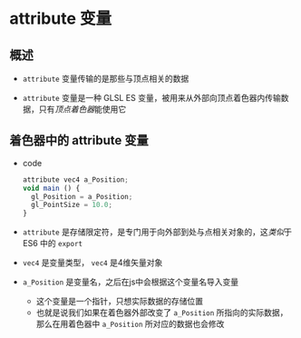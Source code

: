 # attribute 变量

## 概述

+ `attribute` 变量传输的是那些与顶点相关的数据

+ `attribute` 变量是一种 GLSL ES 变量，被用来从外部向顶点着色器内传输数据，只有*顶点着色器*能使用它

## 着色器中的 attribute 变量

+ code

  ```js
  attribute vec4 a_Position;
  void main () {
    gl_Position = a_Position;
    gl_PointSize = 10.0;
  }
  ```

+ `attribute` 是存储限定符，是专门用于向外部到处与点相关对象的，这*类似*于 ES6 中的 `export`

+ `vec4` 是变量类型， `vec4` 是4维矢量对象

+ `a_Position` 是变量名，之后在js中会根据这个变量名导入变量

  + 这个变量是一个指针，只想实际数据的存储位置
  + 也就是说我们如果在着色器外部改变了 `a_Position` 所指向的实际数据，那么在用着色器中 `a_Position` 所对应的数据也会修改
